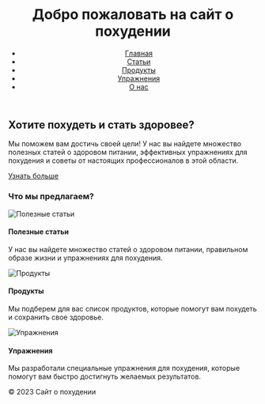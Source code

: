 <!DOCTYPE html>
<html>
<head>
	<title>Добро пожаловать на сайт о похудении</title>
	<meta charset="utf-8">
	<meta name="viewport" content="width=device-width, initial-scale=1.0">
	<link rel="stylesheet" type="text/css" href="style.css">
</head>
<body>
	<header>
		<h1>Добро пожаловать на сайт о похудении</h1>
		<nav>
			<ul>
				<li><a href="#">Главная</a></li>
				<li><a href="#">Статьи</a></li>
				<li><a href="#">Продукты</a></li>
				<li><a href="#">Упражнения</a></li>
				<li><a href="#">О нас</a></li>
			</ul>
		</nav>
	</header>
	<main>
		<section id="hero">
			<h2>Хотите похудеть и стать здоровее?</h2>
			<p>Мы поможем вам достичь своей цели! У нас вы найдете множество полезных статей о здоровом питании, эффективных упражнениях для похудения и советы от настоящих профессионалов в этой области.</p>
			<a href="#" class="btn btn-primary">Узнать больше</a>
		</section>
		<section id="features">
			<h3>Что мы предлагаем?</h3>
			<div class="feature">
				<img src="img/feature-1.jpg" alt="Полезные статьи">
				<h4>Полезные статьи</h4>
				<p>У нас вы найдете множество статей о здоровом питании, правильном образе жизни и упражнениях для похудения.</p>
			</div>
			<div class="feature">
				<img src="img/feature-2.jpg" alt="Продукты">
				<h4>Продукты</h4>
				<p>Мы подберем для вас список продуктов, которые помогут вам похудеть и сохранить свое здоровье.</p>
			</div>
			<div class="feature">
				<img src="img/feature-3.jpg" alt="Упражнения">
				<h4>Упражнения</h4>
				<p>Мы разработали специальные упражнения для похудения, которые помогут вам быстро достигнуть желаемых результатов.</p>
			</div>
		</section>
	</main>
	<footer>
		<p>&copy; 2023 Сайт о похудении</p>
	</footer>
</body>
</html>


